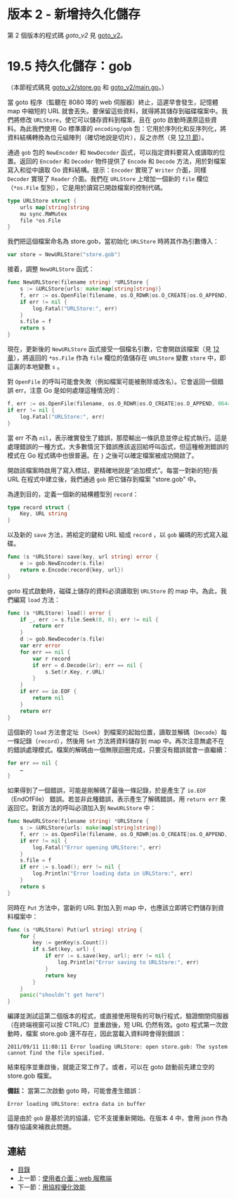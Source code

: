 # 版本 2 - 新增持久化儲存

第 2 個版本的程式碼 *goto_v2* 見 [goto_v2](examples/chapter_19/goto_v2)。

# 19.5 持久化儲存：gob

（本節程式碼見 [goto_v2/store.go](examples/chapter_19/goto_v2/store.go) 和 [goto_v2/main.go](examples/chapter_19/goto_v2/main.go)。）

當 goto 程序（監聽在 8080 埠的 web 伺服器）終止，這遲早會發生，記憶體 map 中縮短的 URL 就會丟失。要保留這些資料，就得將其儲存到磁碟檔案中。我們將修改 `URLStore`，使它可以儲存資料到檔案，且在 goto 啟動時還原這些資料。為此我們使用 Go 標準庫的 `encoding/gob` 包：它用於序列化和反序列化，將資料結構轉換為位元組陣列（確切地説是切片），反之亦然（見 [12.11 節](12.11.md)）。

通過 `gob` 包的 `NewEncoder` 和 `NewDecoder` 函式，可以指定資料要寫入或讀取的位置。返回的 `Encoder` 和 `Decoder` 物件提供了 `Encode` 和 `Decode` 方法，用於對檔案寫入和從中讀取 Go 資料結構。提示：`Encoder` 實現了 `Writer` 介面，同樣 `Decoder` 實現了 `Reader` 介面。我們在 `URLStore` 上增加一個新的 `file` 欄位（`*os.File` 型別），它是用於讀寫已開啟檔案的控制代碼。


```go
type URLStore struct {
	urls map[string]string
	mu sync.RWMutex
	file *os.File
}
```

我們把這個檔案命名為 store.gob，當初始化 `URLStore` 時將其作為引數傳入：
```go
var store = NewURLStore("store.gob")
```

接着，調整 `NewURLStore` 函式：
```go
func NewURLStore(filename string) *URLStore {
	s := &URLStore{urls: make(map[string]string)}
	f, err := os.OpenFile(filename, os.O_RDWR|os.O_CREATE|os.O_APPEND, 0644)
	if err != nil {
		log.Fatal("URLStore:", err)
	}
	s.file = f
	return s
}
```

現在，更新後的 `NewURLStore` 函式接受一個檔名引數，它會開啟該檔案（見 [12 章](12.0.md)），將返回的 `*os.File` 作為 `file` 欄位的值儲存在 `URLStore` 變數 `store` 中，即這裏的本地變數 `s` 。

對 `OpenFile` 的呼叫可能會失敗（例如檔案可能被刪除或改名）。它會返回一個錯誤 err，注意 Go 是如何處理這種情況的：
```go
f, err := os.OpenFile(filename, os.O_RDWR|os.O_CREATE|os.O_APPEND, 0644)
if err != nil {
	log.Fatal("URLStore:", err)
}
```

當 err 不為 `nil`，表示確實發生了錯誤，那麼輸出一條訊息並停止程式執行。這是處理錯誤的一種方式，大多數情況下錯誤應該返回給呼叫函式，但這種檢測錯誤的模式在 Go 程式碼中也很普遍。在 `}` 之後可以確定檔案被成功開啟了。

開啟該檔案時啟用了寫入標誌，更精確地説是“追加模式”。每當一對新的短/長 URL 在程式中建立後，我們通過 `gob` 把它儲存到檔案 "store.gob" 中。

為達到目的，定義一個新的結構體型別 `record`：
```go
type record struct {
	Key, URL string
}
```

以及新的 `save` 方法，將給定的鍵和 URL 組成 `record` ，以 `gob` 編碼的形式寫入磁碟。
```go
func (s *URLStore) save(key, url string) error {
	e := gob.NewEncoder(s.file)
	return e.Encode(record{key, url})
}
```

goto 程式啟動時，磁碟上儲存的資料必須讀取到 `URLStore` 的 map 中。為此，我們編寫 `load` 方法：
```go
func (s *URLStore) load() error {
	if _, err := s.file.Seek(0, 0); err != nil {
		return err
	}
	d := gob.NewDecoder(s.file)
	var err error
	for err == nil {
		var r record
		if err = d.Decode(&r); err == nil {
			s.Set(r.Key, r.URL)
		}
	}
	if err == io.EOF {
		return nil
	}
	return err
}
```

這個新的 `load` 方法會定址（`Seek`）到檔案的起始位置，讀取並解碼（`Decode`）每一條記錄（`record`），然後用 `Set` 方法將資料儲存到 map 中。再次注意無處不在的錯誤處理模式。檔案的解碼由一個無限迴圈完成，只要沒有錯誤就會一直繼續：
```go
for err == nil {
	…
}
```

如果得到了一個錯誤，可能是剛解碼了最後一條記錄，於是產生了 `io.EOF`（EndOfFile） 錯誤。若並非此種錯誤，表示產生了解碼錯誤，用 `return err` 來返回它。對該方法的呼叫必須加入到 `NewURLStore` 中：
```go
func NewURLStore(filename string) *URLStore {
	s := &URLStore{urls: make(map[string]string)}
	f, err := os.OpenFile(filename, os.O_RDWR|os.O_CREATE|os.O_APPEND, 0644)
	if err != nil {
		log.Fatal("Error opening URLStore:", err)
	}
	s.file = f
	if err := s.load(); err != nil {
		log.Println("Error loading data in URLStore:", err)
	}
	return s
}
```

同時在 `Put` 方法中，當新的 URL 對加入到 map 中，也應該立即將它們儲存到資料檔案中：
```go
func (s *URLStore) Put(url string) string {
	for {
		key := genKey(s.Count())
		if s.Set(key, url) {
			if err := s.save(key, url); err != nil {
				log.Println("Error saving to URLStore:", err)
			}
			return key
		}
	}
	panic("shouldn’t get here")
}
```

編譯並測試這第二個版本的程式，或直接使用現有的可執行程式，驗證關閉伺服器（在終端視窗可以按 CTRL/C）並重啟後，短 URL 仍然有效。goto 程式第一次啟動時，檔案 store.gob 還不存在，因此當載入資料時會得到錯誤：

	2011/09/11 11:08:11 Error loading URLStore: open store.gob: The system cannot find the file specified.


結束程序並重啟後，就能正常工作了。或者，可以在 goto 啟動前先建立空的 store.gob 檔案。

**備註：** 當第二次啟動 goto 時，可能會產生錯誤：

	Error loading URLStore: extra data in buffer

這是由於 `gob` 是基於流的協議，它不支援重新開始。在版本 4 中，會用 json 作為儲存協議來補救此問題。

## 連結

- [目錄](directory.md)
- 上一節：[使用者介面：web 服務端](19.4.md)
- 下一節：[用協程優化效能](19.6.md)